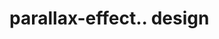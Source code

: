 # parallax-effect.. design                                                                                                                    

